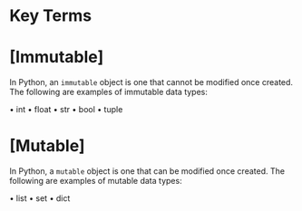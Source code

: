 # Key Terms

# [Immutable]
In Python, an `immutable` object is one that cannot be modified once created. 
The following are examples of immutable data types:

 • int
 • float
 • str
 • bool
 • tuple

# [Mutable]
In Python, a `mutable` object is one that can be modified once created. 
The following are examples of mutable data types:

 • list
 • set
 • dict
